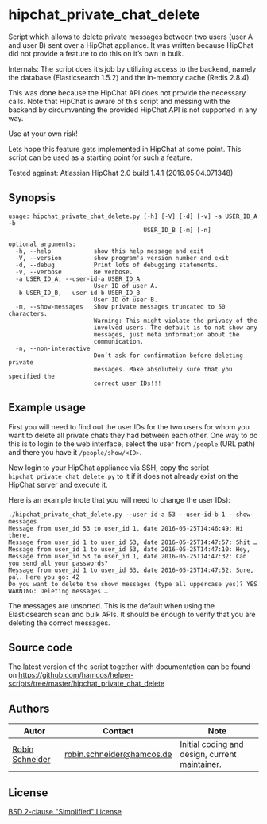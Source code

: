 # hipchat_private_chat_delete

Script which allows to delete private messages between two users (user A and
user B) sent over a HipChat appliance.
It was written because HipChat did not provide a feature to do this on
it’s own in bulk.

Internals:
The script does it’s job by utilizing access to the backend, namely the
database (Elasticsearch 1.5.2) and the in-memory cache (Redis 2.8.4).

This was done because the HipChat API does not provide the necessary calls.
Note that HipChat is aware of this script and messing with the backend by
circumventing the provided HipChat API is not supported in any way.

Use at your own risk!

Lets hope this feature gets implemented in HipChat at some point.
This script can be used as a starting point for such a feature.

Tested against: Atlassian HipChat 2.0 build 1.4.1 (2016.05.04.071348)

## Synopsis

```
usage: hipchat_private_chat_delete.py [-h] [-V] [-d] [-v] -a USER_ID_A -b
                                      USER_ID_B [-m] [-n]

optional arguments:
  -h, --help            show this help message and exit
  -V, --version         show program's version number and exit
  -d, --debug           Print lots of debugging statements.
  -v, --verbose         Be verbose.
  -a USER_ID_A, --user-id-a USER_ID_A
                        User ID of user A.
  -b USER_ID_B, --user-id-b USER_ID_B
                        User ID of user B.
  -m, --show-messages   Show private messages truncated to 50 characters.
                        Warning: This might violate the privacy of the
                        involved users. The default is to not show any
                        messages, just meta information about the
                        communication.
  -n, --non-interactive
                        Don’t ask for confirmation before deleting private
                        messages. Make absolutely sure that you specified the
                        correct user IDs!!!
```

## Example usage

First you will need to find out the user IDs for the two users for whom you want to delete all private chats they had between each other. One way to do this is to login to the web interface, select the user from `/people` (URL path) and there you have it `/people/show/<ID>`.

Now login to your HipChat appliance via SSH, copy the script `hipchat_private_chat_delete.py` to it if it does not already exist on the HipChat server and execute it.

Here is an example (note that you will need to change the user IDs):

```
./hipchat_private_chat_delete.py --user-id-a 53 --user-id-b 1 --show-messages
Message from user_id 53 to user_id 1, date 2016-05-25T14:46:49: Hi there,
Message from user_id 1 to user_id 53, date 2016-05-25T14:47:57: Shit …
Message from user_id 1 to user_id 53, date 2016-05-25T14:47:10: Hey,
Message from user_id 53 to user_id 1, date 2016-05-25T14:47:32: Can you send all your passwords?
Message from user_id 1 to user_id 53, date 2016-05-25T14:47:52: Sure, pal. Here you go: 42
Do you want to delete the shown messages (type all uppercase yes)? YES
WARNING: Deleting messages …
```

The messages are unsorted. This is the default when using the Elasticsearch scan and bulk APIs. It should be enough to verify that you are deleting the correct messages.

## Source code

The latest version of the script together with documentation can be found on https://github.com/hamcos/helper-scripts/tree/master/hipchat_private_chat_delete

## Authors

Autor                                      | Contact                     | Note
-------------                              | -------------               | -------------
[Robin Schneider](https://github.com/ypid) | <robin.schneider@hamcos.de> | Initial coding and design, current maintainer.

## License

[BSD 2-clause "Simplified" License](https://spdx.org/licenses/BSD-2-Clause.html)
